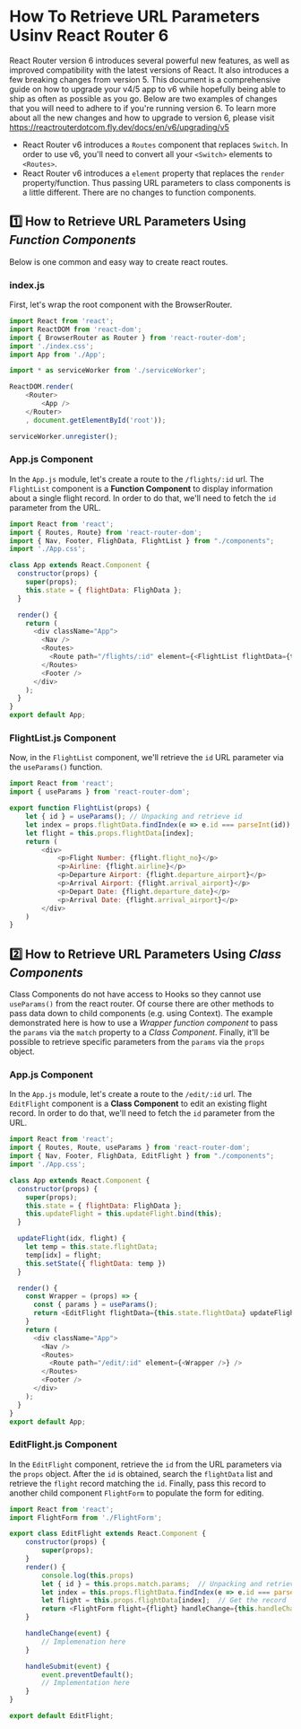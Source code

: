 # How To Retrieve URL Parameters Usinv React Router 6
React Router version 6 introduces several powerful new features, as well as improved compatibility with the latest versions of React. It also introduces a few breaking changes from version 5. This document is a comprehensive guide on how to upgrade your v4/5 app to v6 while hopefully being able to ship as often as possible as you go.  Below are two examples of changes that you will need to adhere to if you're running version 6.  To learn more about all the new changes and how to upgrade to version 6, please visit https://reactrouterdotcom.fly.dev/docs/en/v6/upgrading/v5

- React Router v6 introduces a `Routes` component that replaces `Switch`.  In order to use v6, you'll need to convert all your `<Switch>` elements to `<Routes>`.
- React Router v6 introduces a `element` property that replaces the `render` property/function.  Thus passing URL parameters to class components is a little different.  There are no changes to function components.

## :one: How to Retrieve URL Parameters Using *Function Components*
Below is one common and easy way to create react routes.
### index.js
First, let's wrap the root component with the BrowserRouter.
```js
import React from 'react';
import ReactDOM from 'react-dom';
import { BrowserRouter as Router } from 'react-router-dom';
import './index.css';
import App from './App';

import * as serviceWorker from './serviceWorker';

ReactDOM.render(
    <Router>
        <App />
    </Router>
    , document.getElementById('root'));

serviceWorker.unregister();
```
### App.js Component
In the `App.js` module, let's create a route to the `/flights/:id` url.  The `FlightList` component is a **Function Component** to display information about a single flight record.  In order to do that, we'll need to fetch the `id` parameter from the URL.
```js
import React from 'react';
import { Routes, Route} from 'react-router-dom';
import { Nav, Footer, FlighData, FlightList } from "./components";
import './App.css';

class App extends React.Component {
  constructor(props) {
    super(props);
    this.state = { flightData: FlighData };
  }

  render() {
    return (
      <div className="App">
        <Nav />
        <Routes>
          <Route path="/flights/:id" element={<FlightList flightData={this.state.flightData} />} />
        </Routes>
        <Footer />
      </div>
    );
  }
}
export default App;
```
### FlightList.js Component
Now, in the `FlightList` component, we'll retrieve the `id` URL parameter via the `useParams()` function.
```js
import React from 'react';
import { useParams } from 'react-router-dom';

export function FlightList(props) {
    let { id } = useParams(); // Unpacking and retrieve id
    let index = props.flightData.findIndex(e => e.id === parseInt(id));
    let flight = this.props.flightData[index];
    return (
        <div>
            <p>Flight Number: {flight.flight_no}</p>
            <p>Airline: {flight.airline}</p>
            <p>Departure Airport: {flight.departure_airport}</p>
            <p>Arrival Airport: {flight.arrival_airport}</p>
            <p>Depart Date: {flight.departure_date}</p>
            <p>Arrival Date: {flight.arrival_airport}</p>
        </div>
    )
}
```

## :two: How to Retrieve URL Parameters Using *Class Components*
Class Components do not have access to Hooks so they cannot use `useParams()` from the react router.  Of course there are other methods to pass data down to child components (e.g. using Context).  The example demonstrated here is how to use a *Wrapper function component* to pass the `params` via the `match` property to a *Class Component*.  Finally, it'll be possible to retrieve specific parameters from the `params` via the `props` object.

### App.js Component
In the `App.js` module, let's create a route to the `/edit/:id` url.  The `EditFlight` component is a **Class Component** to edit an existing flight record.  In order to do that, we'll need to fetch the `id` parameter from the URL.
```js
import React from 'react';
import { Routes, Route, useParams } from 'react-router-dom';
import { Nav, Footer, FlighData, EditFlight } from "./components";
import './App.css';

class App extends React.Component {
  constructor(props) {
    super(props);
    this.state = { flightData: FlighData };
    this.updateFlight = this.updateFlight.bind(this);
  }

  updateFlight(idx, flight) {
    let temp = this.state.flightData;
    temp[idx] = flight;
    this.setState({ flightData: temp })
  }

  render() {
    const Wrapper = (props) => {
      const { params } = useParams();
      return <EditFlight flightData={this.state.flightData} updateFlight={this.updateFlight} {...{...props, match: {params}} } />
    }
    return (
      <div className="App">
        <Nav />
        <Routes>          
          <Route path="/edit/:id" element={<Wrapper />} />
        </Routes>
        <Footer />
      </div>
    );
  }
}
export default App;
```
### EditFlight.js Component
In the `EditFlight` component, retrieve the `id` from the URL parameters via the `props` object.  After the `id` is obtained, search  the `flightData` list and retrieve the `flight` record matching the `id`.  Finally, pass this record to another child component `FlightForm` to populate the form for editing.
```js
import React from 'react';
import FlightForm from './FlightForm';

export class EditFlight extends React.Component {
    constructor(props) {
        super(props);
    }
    render() {
        console.log(this.props)
        let { id } = this.props.match.params;  // Unpacking and retrieve id
        let index = this.props.flightData.findIndex(e => e.id === parseInt(id));  // Get the index of matching record
        let flight = this.props.flightData[index];  // Get the record
        return <FlightForm flight={flight} handleChange={this.handleChange} handleSubmit={this.handleSubmit} />         
    }

    handleChange(event) {
        // Implemenation here
    }

    handleSubmit(event) {
        event.preventDefault();
        // Implementation here
    }
}

export default EditFlight;
```

